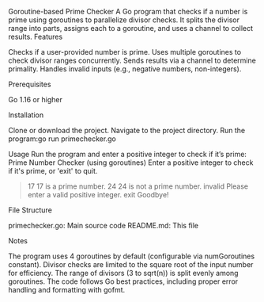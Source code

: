 Goroutine-based Prime Checker
A Go program that checks if a number is prime using goroutines to parallelize divisor checks. It splits the divisor range into parts, assigns each to a goroutine, and uses a channel to collect results.
Features

Checks if a user-provided number is prime.
Uses multiple goroutines to check divisor ranges concurrently.
Sends results via a channel to determine primality.
Handles invalid inputs (e.g., negative numbers, non-integers).

Prerequisites

Go 1.16 or higher

Installation

Clone or download the project.
Navigate to the project directory.
Run the program:go run primechecker.go



Usage
Run the program and enter a positive integer to check if it’s prime:
Prime Number Checker (using goroutines)
Enter a positive integer to check if it's prime, or 'exit' to quit.
> 17
17 is a prime number.
> 24
24 is not a prime number.
> invalid
Please enter a valid positive integer.
> exit
Goodbye!

File Structure

primechecker.go: Main source code
README.md: This file

Notes

The program uses 4 goroutines by default (configurable via numGoroutines constant).
Divisor checks are limited to the square root of the input number for efficiency.
The range of divisors (3 to sqrt(n)) is split evenly among goroutines.
The code follows Go best practices, including proper error handling and formatting with gofmt.


